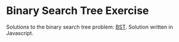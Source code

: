 # Binary Search Tree Exercise

Solutions to the binary search tree problem: [BST](https://en.wikipedia.org/wiki/Binary_search_tree). Solution written in Javascript.
